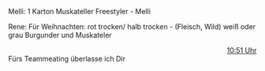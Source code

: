 Melli:
1 Karton Muskateller Freestyler - Melli


Rene:
Für Weihnachten:  rot trocken/ halb trocken - (Fleisch, Wild) weiß oder grau  Burgunder und Muskateler


<p style="text-align:right;margin:0"><a href="https://dasscrumteam.slack.com/archives/DNNRF7F6Z/p1576749064006300" rel="noopener" class="external-link" target="_blank">10:51 Uhr</a>
</p>
Fürs Teammeating überlasse ich Dir